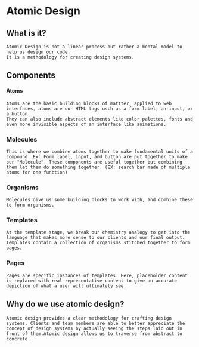 # Atomic Design

## What is it?

    Atomic Design is not a linear process but rather a mental model to help us design our code. 
    It is a methodology for creating design systems.

## Components

#### Atoms
    Atoms are the basic building blocks of mattter, applied to web interfaces, atoms are our HTML tags usch as a form label, an input, or a button.
    They can also include abstract elements like color palettes, fonts and even more invisible aspects of an interface like animations.

### Molecules
    This is where we combine atoms together to make fundamental units of a compound. Ex: Form label, input, and button are put together to make our "Molecule". These components are useful together but combining them let them do something together. (EX: search bar made of multiple atoms for one function)

### Organisms
    Molecules give us some building blocks to work with, and combine these to form organisms.

### Templates
    At the template stage, we break our chemistry analogy to get into the language that makes more sense to our clients and our final output. Templates contain a collection of organisms stitched together to form pages.

### Pages
    Pages are specific instances of templates. Here, placeholder content is replaced with real representative content to give an accurate depiction of what a user will ultimately see.

## Why do we use atomic design?

    Atomic design provides a clear methodology for crafting design systems. Clients and team members are able to better appreciate the concept of design systems by actually seeing the steps laid out in front of them.Atomic design allows us to traverse from abstract to concrete.